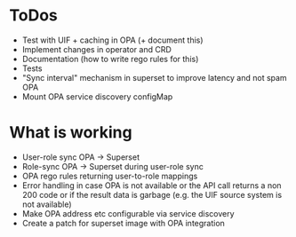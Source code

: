 # ToDos

- Test with UIF + caching in OPA (+ document this)
- Implement changes in operator and CRD
- Documentation (how to write rego rules for this)
- Tests
- "Sync interval" mechanism in superset to improve latency and not spam OPA
- Mount OPA service discovery configMap

# What is working
- User-role sync OPA -> Superset
- Role-sync OPA -> Superset during user-role sync
- OPA rego rules returning user-to-role mappings
- Error handling in case OPA is not available or the API call returns a non 200 code or if the result data is garbage (e.g. the UIF source system is not available)
- Make OPA address etc configurable via service discovery
- Create a patch for superset image with OPA integration
